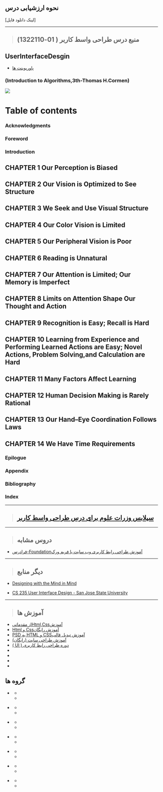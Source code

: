## نحوه ارزشیابی درس

[لینک دانلود فایل]

---------------
>## (منبع درس طراحی واسط کاربر ( 01-1322110


## UserInterfaceDesgin

- [پاورپوینت ها](https://www.cs.sjsu.edu/~mak/archive/CS235/)
    
###    (Introduction to Algorithms,3th-Thomas H.Cormen)

<a href="http://library.lol/main/8318B641B422C5E6B2D3EB7941D3630B"><img src="https://github.com/AliRazavi-edu/PNU_3991/blob/master/_Image/UserInterfaceDesgin.png"> </a>
# Table of contents
### Acknowledgments
### Foreword
### Introduction
## CHAPTER 1 Our Perception is Biased
## CHAPTER 2 Our Vision is Optimized to See Structure
## CHAPTER 3 We Seek and Use Visual Structure
## CHAPTER 4 Our Color Vision is Limited
## CHAPTER 5 Our Peripheral Vision is Poor
## CHAPTER 6 Reading is Unnatural
## CHAPTER 7 Our Attention is Limited; Our Memory is Imperfect
## CHAPTER 8 Limits on Attention Shape Our Thought and Action
## CHAPTER 9 Recognition is Easy; Recall is Hard
## CHAPTER 10 Learning from Experience and Performing Learned Actions are Easy; Novel Actions, Problem Solving,and Calculation are Hard
## CHAPTER 11 Many Factors Affect Learning
## CHAPTER 12 Human Decision Making is Rarely Rational
## CHAPTER 13 Our Hand–Eye Coordination Follows Laws
## CHAPTER 14 We Have Time Requirements
### Epilogue
### Appendix
### Bibliography
### Index

--------------

>## [سیلابس وزرات علوم برای درس طراحی واسط کاربر](https://github.com/AliRazavi-edu/PNU_3991/blob/master/_Syllabus/_1569752509_1_UID.pdf)

------------------

>## دروس مشابه
- [فرادرس-Foundationآموزش طراحی رابط کاربری وب سایت با فریم ورک](https://faradars.org/courses/fvweb9710-designing-user-interface-of-website-with-foundation-framework)
-----------

> ## دیگر منابع

- [Designing with the Mind in Mind](http://index-of.co.uk/Programming-Library/Designing%20with%20the%20Mind%20in%20Mind%20Simple%20-%20Johnson%20-%20Kaufmann%20(2010).pdf)


- [CS 235 User Interface Design - San Jose State University](https://www.cs.sjsu.edu/~mak/archive/CS235/)

--------
> ## آموزش ها

- [  از مقدماتیHtml,Cssآموزش](https://toplearn.com/courses/47/%D8%A2%D9%85%D9%88%D8%B2%D8%B4-html-%D9%88-css-%D8%A7%D8%B2-%D9%85%D9%82%D8%AF%D9%85%D8%A7%D8%AA%DB%8C)
- [  Html و Cssآموزش رایگان ](https://toplearn.com/courses/2165/%D8%A2%D9%85%D9%88%D8%B2%D8%B4-%D8%B1%D8%A7%DB%8C%DA%AF%D8%A7%D9%86-html-%D9%88-css)
- [   PSD به HTML و CSSآموزش تبدیل قالب ](https://toplearn.com/courses/4364/%D8%A2%D9%85%D9%88%D8%B2%D8%B4-%D8%AA%D8%A8%D8%AF%DB%8C%D9%84-%D9%82%D8%A7%D9%84%D8%A8-psd-%D8%A8%D9%87-html-%D9%88-css)
- [  آموزش طراحی سایت (رایگان) ](https://toplearn.com/courses/4287/%D8%A2%D9%85%D9%88%D8%B2%D8%B4-%D8%B7%D8%B1%D8%A7%D8%AD%DB%8C-%D8%B3%D8%A7%DB%8C%D8%AA-(%D8%B1%D8%A7%DB%8C%DA%AF%D8%A7%D9%86))
- [  ( UI ) دوره طراحی رابط کاربری ](https://toplearn.com/courses/2135/%D8%AF%D9%88%D8%B1%D9%87-%D8%B7%D8%B1%D8%A7%D8%AD%DB%8C-%D8%B1%D8%A7%D8%A8%D8%B7-%DA%A9%D8%A7%D8%B1%D8%A8%D8%B1%DB%8C-(-ui-))
- [   ]()
- [   ]()
- [   ]()
- [   ]()


## گروه ها
- []()
    - []()
    - []()    
  
- []()
    - []()
    - []()    
 
- []()
    - []()
    - []()    
    
- []()
    - []()    
    - []()    
    
- []()
    - []()    
    - []()    

- []()
    - []()    
    - []()    

- []()            
    - []()    
    - []()    

